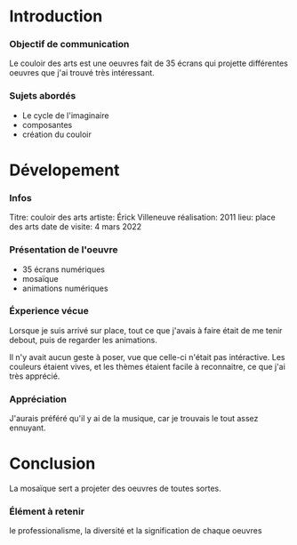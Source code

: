 # Introduction 

### Objectif de communication
Le couloir des arts est une oeuvres fait de 35 écrans qui projette différentes oeuvres que j'ai trouvé très intéressant.

### Sujets abordés

- Le cycle de l'imaginaire
- composantes
- création du couloir

# Dévelopement

### Infos
Titre: couloir des arts
artiste: Érick Villeneuve
réalisation: 2011
lieu: place des arts
date de visite: 4 mars 2022


### Présentation de l'oeuvre
- 35 écrans numériques
- mosaïque
- animations numériques

### Éxperience vécue

Lorsque je suis arrivé sur place, tout ce que j'avais à faire était de me tenir debout, puis de regarder les animations.

Il n'y avait aucun geste à poser, vue que celle-ci n'était pas intéractive. Les couleurs étaient vives, et les thèmes étaient facile à reconnaitre, ce que j'ai très apprécié.

### Appréciation
J'aurais préféré qu'il y ai de la musique, car je trouvais le tout assez ennuyant.

# Conclusion
La mosaïque sert a projeter des oeuvres de toutes sortes.

### Élément à retenir

le professionalisme, la diversité et la signification de chaque oeuvres
